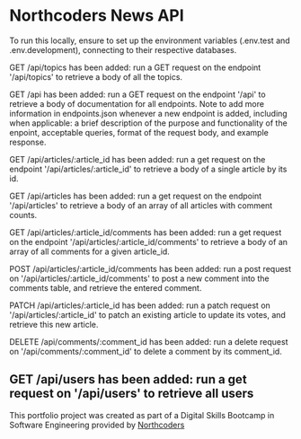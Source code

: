 # Northcoders News API

To run this locally, ensure to set up the environment variables (.env.test and .env.development), connecting to their respective databases.

GET /api/topics has been added: run a GET request on the endpoint '/api/topics' to retrieve a body of all the topics.

GET /api has been added: run a GET request on the endpoint '/api' to retrieve a body of documentation for all endpoints.
Note to add more information in endpoints.json whenever a new endpoint is added, including when applicable: a brief description of the purpose and functionality of the enpoint, acceptable queries, format of the request body, and example response.

GET /api/articles/:article_id has been added: run a get request on the endpoint '/api/articles/:article_id' to retrieve a body of a single article by its id.

GET /api/articles has been added: run a get request on the endpoint '/api/articles' to retrieve a body of an array of all articles with comment counts.

GET /api/articles/:article_id/comments has been added: run a get request on the endpoint '/api/articles/:article_id/comments' to retrieve a body of an array of all comments for a given article_id.

POST /api/articles/:article_id/comments has been added: run a post request on '/api/articles/:article_id/comments' to post a new comment into the comments table, and retrieve the entered comment.

PATCH /api/articles/:article_id has been added: run a patch request on '/api/articles/:article_id' to patch an existing article to update its votes, and retrieve this new article.

DELETE /api/comments/:comment_id has been added: run a delete request on '/api/comments/:comment_id' to delete a comment by its comment_id.

GET /api/users has been added: run a get request on '/api/users' to retrieve all users
--- 

This portfolio project was created as part of a Digital Skills Bootcamp in Software Engineering provided by [Northcoders](https://northcoders.com/)
